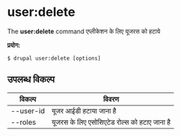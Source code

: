 # user:delete
The **user:delete** command एप्लीकेशन के लिए यूजरस को हटाये

**प्रयोग:**
```
$ drupal user:delete [options] 
```

## उपलब्ध विकल्प
विकल्प | विवरण
-------|-------------
--user-id | यूजर आईडी हटाया जाना है
--roles | यूजरस के लिए एसोसिएटेड रोल्स को हटाए जाना है
